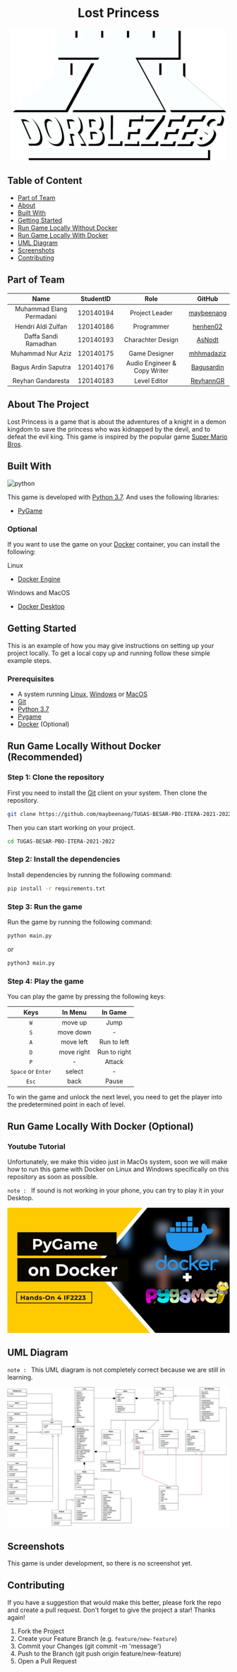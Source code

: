 
<div align="center">
    <h1>Lost Princess</h1>
    <img src="./Assets/Docs/Team Logo.png" height="300" width="490">
</div>

## Table of Content

* [Part of Team](#part-of-team)
* [About](#about-the-project)
* [Built With](#built-with)
* [Getting Started](#getting-started)
* [Run Game Locally Without Docker](#run-game-locally-without-docker-recommended)
* [Run Game Locally With Docker](#run-game-locally-with-docker-optional)
* [UML Diagram](#uml-diagram)
* [Screenshots](#screenshots)
* [Contributing](#contributing)
## Part of Team

| Name | StudentID | Role | GitHub |
| :---: | :---: | :---: | :---: |
| Muhammad Elang Permadani | 120140194 | Project Leader | [maybeenang](https://github.com/maybeenang) |
| Hendri Aldi Zulfan | 120140186 | Programmer | [henhen02](https://github.com/henhen02) |
| Daffa Sandi Ramadhan | 120140193 | Charachter Design | [AsNodt](https://github.com/AsNodt) |
| Muhammad Nur Aziz | 120140175 | Game Designer | [mhhmadaziz](https://github.com/mhhmadaziz) |
| Bagus Ardin Saputra | 120140176 | Audio Engineer & Copy Writer | [Bagusardin](https://github.com/Bagusardin) |
| Reyhan Gandaresta | 120140183 | Level Editor | [ReyhannGR](https://github.com/ReyhannGR) |
## About The Project

Lost Princess is a game that is about the adventures of a knight in a demon kingdom to save the princess who was kidnapped by the devil, and to defeat the evil king. This game is inspired by the popular game [Super Mario Bros](https://en.wikipedia.org/wiki/Mario_Bros.).
## Built With

![python](https://img.shields.io/badge/Python-latest-orange)

This game is developed with [Python 3.7](https://www.python.org/). And uses the following libraries:
* [PyGame](https://www.pygame.org/)
### Optional

If you want to use the game on your [Docker](https://www.docker.com/) container, you can install the following:

Linux
* [Docker Engine](https://www.docker.com/products/docker-engine)

Windows and MacOS
* [Docker Desktop](https://www.docker.com/products/docker-desktop)
## Getting Started

This is an example of how you may give instructions on setting up your project locally. To get a local copy up and running follow these simple example steps.
### Prerequisites

* A system running [Linux](https://www.linux.org/), [Windows](https://www.microsoft.com/en-us/windows/) or [MacOS](https://www.apple.com/macos/)
* [Git](https://git-scm.com/)
* [Python 3.7](https://www.python.org/)
* [Pygame](https://www.pygame.org/)
* [Docker](https://www.docker.com/) (Optional)
## Run Game Locally Without Docker (Recommended)
### Step 1: Clone the repository

First you need to install the [Git](https://git-scm.com/) client on your system. Then clone the repository.
```bash
git clone https://github.com/maybeenang/TUGAS-BESAR-PBO-ITERA-2021-2022.git
```
Then you can start working on your project.
```bash
cd TUGAS-BESAR-PBO-ITERA-2021-2022
```
### Step 2: Install the dependencies

Install dependencies by running the following command:
```bash
pip install -r requirements.txt
```
### Step 3: Run the game

Run the game by running the following command:
```bash
python main.py
```
or 
```bash
python3 main.py
```
### Step 4: Play the game

You can play the game by pressing the following keys:

|Keys|In Menu|In Game|
|:---:|:---:|:---:|
| `W` | move up | Jump |
| `S` | move down | - |
| `A` | move left | Run to left |
| `D` | move right | Run to right |
| `P` | - | Attack |
| `Space` or `Enter` | select | - |
| `Esc` | back | Pause |

To win the game and unlock the next level, you need to get the player into the predetermined point in each of level.
## Run Game Locally With Docker (Optional)
### Youtube Tutorial

Unfortunately, we make this video just in MacOs system, soon we will make how to run this game with Docker on Linux and Windows specifically on this repository as soon as possible.

`note : ` If sound is not working in your phone, you can try to play it in your Desktop.

[![Youtube](./Assets/Docs/YouTube%20Thumbnail.jpg)](https://youtu.be/FSOSgkzh_t0)
## UML Diagram

`note : ` This UML diagram is not completely correct because we are still in learning.

<img src="./Assets/Docs/UML.png">

## Screenshots

This game is under development, so there is no screenshot yet.
## Contributing

If you have a suggestion that would make this better, please fork the repo and create a pull request. Don't forget to give the project a star! Thanks again!

1. Fork the Project
2. Create your Feature Branch (e.g. `feature/new-feature`)
3. Commit your Changes (git commit -m 'message')
4. Push to the Branch (git push origin feature/new-feature)
5. Open a Pull Request